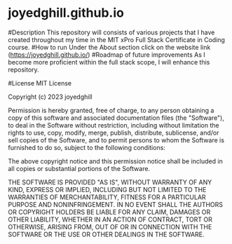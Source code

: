 # joyedghill.github.io
#Description
This repository will consists of various projects that I have created throughout my time in the MIT xPro Full Stack Certificate in Coding course. 
#How to run
Under the About section click on the website link (https://joyedghill.github.io/)
#Roadmap of future improvements
As I become more proficient within the full stack scope, I will enhance this repository.

#License
MIT License

Copyright (c) 2023 joyedghill

Permission is hereby granted, free of charge, to any person obtaining a copy
of this software and associated documentation files (the "Software"), to deal
in the Software without restriction, including without limitation the rights
to use, copy, modify, merge, publish, distribute, sublicense, and/or sell
copies of the Software, and to permit persons to whom the Software is
furnished to do so, subject to the following conditions:

The above copyright notice and this permission notice shall be included in all
copies or substantial portions of the Software.

THE SOFTWARE IS PROVIDED "AS IS", WITHOUT WARRANTY OF ANY KIND, EXPRESS OR
IMPLIED, INCLUDING BUT NOT LIMITED TO THE WARRANTIES OF MERCHANTABILITY,
FITNESS FOR A PARTICULAR PURPOSE AND NONINFRINGEMENT. IN NO EVENT SHALL THE
AUTHORS OR COPYRIGHT HOLDERS BE LIABLE FOR ANY CLAIM, DAMAGES OR OTHER
LIABILITY, WHETHER IN AN ACTION OF CONTRACT, TORT OR OTHERWISE, ARISING FROM,
OUT OF OR IN CONNECTION WITH THE SOFTWARE OR THE USE OR OTHER DEALINGS IN THE
SOFTWARE.
